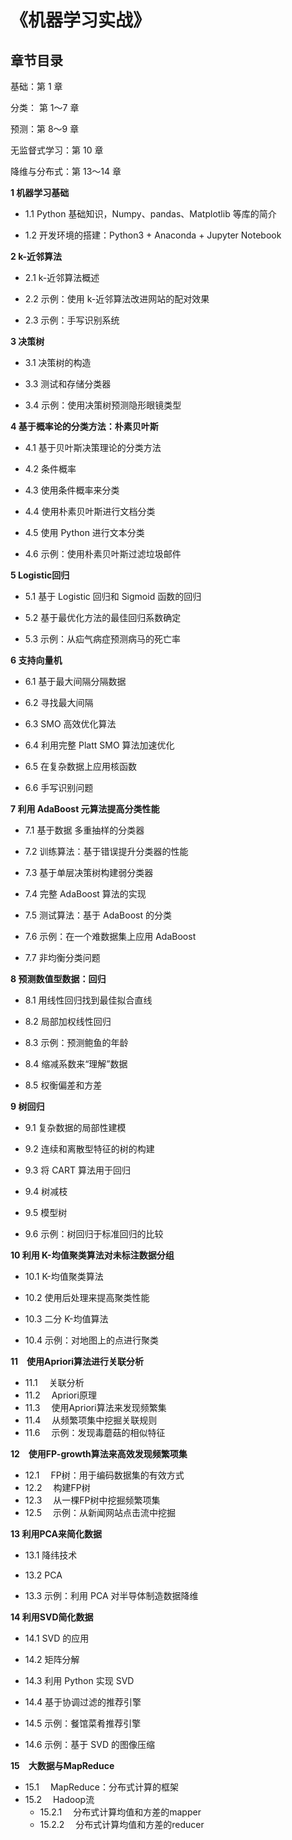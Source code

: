 # 《机器学习实战》


## 章节目录

基础：第 1 章

分类： 第 1～7 章

预测：第 8～9 章

无监督式学习：第 10 章

降维与分布式：第 13～14 章


**1 机器学习基础**

- 1.1 Python 基础知识，Numpy、pandas、Matplotlib 等库的简介

- 1.2 开发环境的搭建：Python3 + Anaconda + Jupyter Notebook


**2 k-近邻算法**

- 2.1 k-近邻算法概述

- 2.2 示例：使用 k-近邻算法改进网站的配对效果

- 2.3 示例：手写识别系统


**3 决策树**

- 3.1 决策树的构造

- 3.3 测试和存储分类器

- 3.4 示例：使用决策树预测隐形眼镜类型


**4 基于概率论的分类方法：朴素贝叶斯**

- 4.1 基于贝叶斯决策理论的分类方法

- 4.2 条件概率

- 4.3 使用条件概率来分类

- 4.4 使用朴素贝叶斯进行文档分类

- 4.5 使用 Python 进行文本分类

- 4.6 示例：使用朴素贝叶斯过滤垃圾邮件


**5 Logistic回归**

- 5.1 基于 Logistic 回归和 Sigmoid 函数的回归

- 5.2 基于最优化方法的最佳回归系数确定

- 5.3 示例：从疝气病症预测病马的死亡率


**6 支持向量机**

- 6.1 基于最大间隔分隔数据

- 6.2 寻找最大间隔

- 6.3 SMO 高效优化算法

- 6.4 利用完整 Platt SMO 算法加速优化

- 6.5 在复杂数据上应用核函数

- 6.6 手写识别问题


**7 利用 AdaBoost 元算法提高分类性能**

- 7.1 基于数据 多重抽样的分类器

- 7.2 训练算法：基于错误提升分类器的性能

- 7.3 基于单层决策树构建弱分类器

- 7.4 完整 AdaBoost 算法的实现

- 7.5 测试算法：基于 AdaBoost 的分类

- 7.6 示例：在一个难数据集上应用 AdaBoost

- 7.7 非均衡分类问题


**8 预测数值型数据：回归**

- 8.1 用线性回归找到最佳拟合直线

- 8.2 局部加权线性回归

- 8.3 示例：预测鲍鱼的年龄

- 8.4 缩减系数来“理解”数据

- 8.5 权衡偏差和方差


**9 树回归**

- 9.1 复杂数据的局部性建模

- 9.2 连续和离散型特征的树的构建

- 9.3 将 CART 算法用于回归

- 9.4 树减枝

- 9.5 模型树

- 9.6 示例：树回归于标准回归的比较


**10 利用 K-均值聚类算法对未标注数据分组**

- 10.1 K-均值聚类算法

- 10.2 使用后处理来提高聚类性能

- 10.3 二分 K-均值算法

- 10.4 示例：对地图上的点进行聚类


**11　使用Apriori算法进行关联分析**
 - 11.1 　关联分析
 - 11.2 　Apriori原理
 - 11.3 　使用Apriori算法来发现频繁集
 - 11.4 　从频繁项集中挖掘关联规则
 - 11.6 　示例：发现毒蘑菇的相似特征

 
**12　使用FP-growth算法来高效发现频繁项集**
 - 12.1 　FP树：用于编码数据集的有效方式
 - 12.2 　构建FP树
 - 12.3 　从一棵FP树中挖掘频繁项集
 - 12.5 　示例：从新闻网站点击流中挖掘


**13 利用PCA来简化数据**

- 13.1 降纬技术

- 13.2 PCA

- 13.3 示例：利用 PCA 对半导体制造数据降维


**14 利用SVD简化数据**

- 14.1 SVD 的应用

- 14.2 矩阵分解

- 14.3 利用 Python 实现 SVD

- 14.4 基于协调过滤的推荐引擎

- 14.5 示例：餐馆菜肴推荐引擎

- 14.6 示例：基于 SVD 的图像压缩


**15　大数据与MapReduce**
 - 15.1 　MapReduce：分布式计算的框架
 - 15.2 　Hadoop流
   - 15.2.1 　分布式计算均值和方差的mapper
   - 15.2.2 　分布式计算均值和方差的reducer
